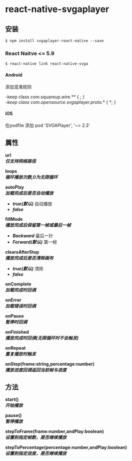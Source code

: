 
# react-native-svgaplayer

## 安装

`$ npm install svgaplayer-react-native --save`

### React Naitve <= 5.9

`$ react-native link react-native-svga`


#### Android

添加混淆规则

-keep class com.squareup.wire.** { *; } </br>
-keep class com.opensource.svgaplayer.proto.** { *; }

#### iOS

在podfile 添加 pod 'SVGAPlayer', '~> 2.3'



## 属性

**url**</br>
***仅支持网络路径***</br>

**loops**</br>
***循环播放次数,0为无限循环***</br>

**autoPlay**</br>
***加载完成后是否自动播放***</br>
* ***true(默认)*** 自动播放</br>
* ***false***

**fillMode**</br>
***播放完成后保留第一帧或最后一帧***</br>
* ***Backward*** 最后一针</br>
* ***Forward(默认)*** 第一帧</br>

**clearsAfterStop**</br>
***播放完成后是否清除画布***</br>
* ***true(默认)*** 清除</br>
* ***false***

**onComplete**</br>
***加载完成时回调***</br>

**onError**</br>
***加载错误时回调***</br>

**onPause**</br>
***暂停时回调***</br>

**onFinished**</br>
***播放完成时回调(无限循环时不会触发)***</br>

**onRepeat**</br>
***重复播放时触发***</br>

**onStep(frame:string,percentage:number)**</br>
***播放进度回调返回当前帧与进度***</br>

## 方法
**start()**</br>
***开始播放***</br>

**pause()**</br>
***暂停播放***</br>

**stepToFrame(frame:number,andPlay:boolean)**</br>
***设置到指定帧数，是否继续播放***</br>

**stepToPercentage(percentage:number,andPlay:boolean)**</br>
***设置到指定进度，是否继续播放***</br>


